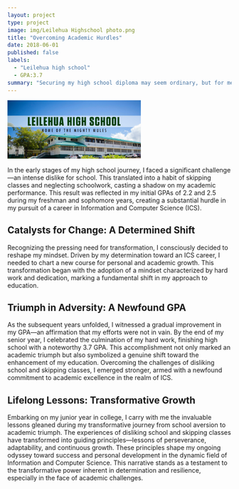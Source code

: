 ```yaml
---
layout: project
type: project
image: img/Leilehua Highschool photo.png
title: "Overcoming Academic Hurdles"
date: 2018-06-01
published: false
labels:
  - "Leilehua high school"
  - GPA:3.7
summary: "Securing my high school diploma may seem ordinary, but for me, it signifies a remarkable journey. Despite a challenging start, I emerged with a decent GPA, and this accomplishment, viewed from my current standpoint as a college junior, represents a significant endeavor."
---
```


<img width="300px" class="rounded float-start pe-4" src="../img/header.jpg">

In the early stages of my high school journey, I faced a significant challenge—an intense dislike for school. This translated into a habit of skipping classes and neglecting schoolwork, casting a shadow on my academic performance. This result was reflected in my initial GPAs of 2.2 and 2.5 during my freshman and sophomore years, creating a substantial hurdle in my pursuit of a career in Information and Computer Science (ICS).

## Catalysts for Change: A Determined Shift
Recognizing the pressing need for transformation, I consciously decided to reshape my mindset. Driven by my determination toward an ICS career, I needed to chart a new course for personal and academic growth. This transformation began with the adoption of a mindset characterized by hard work and dedication, marking a fundamental shift in my approach to education.

## Triumph in Adversity: A Newfound GPA
As the subsequent years unfolded, I witnessed a gradual improvement in my GPA—an affirmation that my efforts were not in vain. By the end of my senior year, I celebrated the culmination of my hard work, finishing high school with a noteworthy 3.7 GPA. This accomplishment not only marked an academic triumph but also symbolized a genuine shift toward the enhancement of my education. Overcoming the challenges of disliking school and skipping classes, I emerged stronger, armed with a newfound commitment to academic excellence in the realm of ICS.

## Lifelong Lessons: Transformative Growth
Embarking on my junior year in college, I carry with me the invaluable lessons gleaned during my transformative journey from school aversion to academic triumph. The experiences of disliking school and skipping classes have transformed into guiding principles—lessons of perseverance, adaptability, and continuous growth. These principles shape my ongoing odyssey toward success and personal development in the dynamic field of Information and Computer Science. This narrative stands as a testament to the transformative power inherent in determination and resilience, especially in the face of academic challenges.

